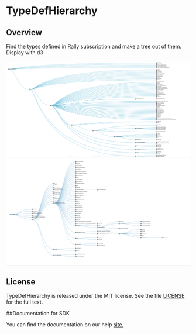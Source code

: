 TypeDefHierarchy
=========================

## Overview

Find the types defined in Rally subscription and make a tree out of them. Display with d3

![alt text](https://github.com/nikantonelli/TypeDefinition-Hierarchy/blob/master/Images/Screenshot.png)
![alt text](https://github.com/nikantonelli/TypeDefinition-Hierarchy/blob/master/Images/Screenshot2.png)

## License

TypeDefHierarchy is released under the MIT license.  See the file [LICENSE](./LICENSE) for the full text.

##Documentation for SDK

You can find the documentation on our help [site.](https://help.rallydev.com/apps/2.1/doc/)
